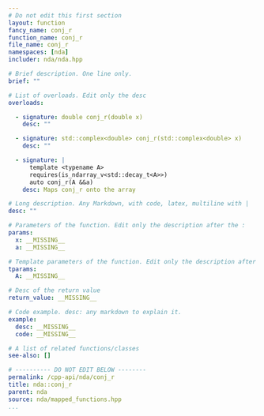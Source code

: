 ```yaml
---
# Do not edit this first section
layout: function
fancy_name: conj_r
function_name: conj_r
file_name: conj_r
namespaces: [nda]
includer: nda/nda.hpp

# Brief description. One line only.
brief: ""

# List of overloads. Edit only the desc
overloads:

  - signature: double conj_r(double x)
    desc: ""

  - signature: std::complex<double> conj_r(std::complex<double> x)
    desc: ""

  - signature: |
      template <typename A>
      requires(is_ndarray_v<std::decay_t<A>>)
      auto conj_r(A &&a)
    desc: Maps conj_r onto the array

# Long description. Any Markdown, with code, latex, multiline with |
desc: ""

# Parameters of the function. Edit only the description after the :
params:
  x: __MISSING__
  a: __MISSING__

# Template parameters of the function. Edit only the description after the :
tparams:
  A: __MISSING__

# Desc of the return value
return_value: __MISSING__

# Code example. desc: any markdown to explain it.
example:
  desc: __MISSING__
  code: __MISSING__

# A list of related functions/classes
see-also: []

# ---------- DO NOT EDIT BELOW --------
permalink: /cpp-api/nda/conj_r
title: nda::conj_r
parent: nda
source: nda/mapped_functions.hpp
...
```


